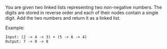 You are given two linked lists representing two non-negative numbers. The digits are stored in reverse order and each of their nodes contain a single digit. Add the two numbers and return it as a linked list.

Example:
```
Input: (2 -> 4 -> 3) + (5 -> 6 -> 4)
Output: 7 -> 0 -> 8
```
